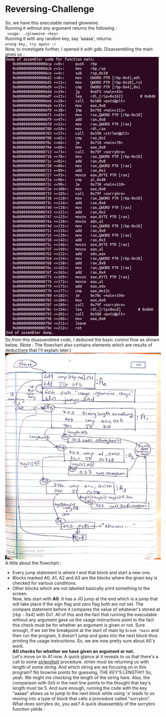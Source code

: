 # Reversing-Challenge

So, we have this executable named glowwine. <br>
Running it without any argument returns the following : <br>
` usage: ./glowwine <key>` <br>
Running it with any random key, say 'aaaaa', returns: <br>
` wrong key, try again :/ ` <br>
Now, to investigate further, I opened it with gdb. Disassembling the main gives us : <br>
![Screen-shot](https://github.com/angad-k/Reversing-Challenge/blob/master/Screenshot%20from%202020-03-19%2021-39-08.png) <br>
So,from this disassembled code, I deduced the basic control flow as shown below.
(Note : The flowchart also contains elements which are results of deductions that I'll explain later.)<br>
![flow-chart](https://github.com/angad-k/Reversing-Challenge/blob/master/New%20Doc%202020-03-19%2021.21.41(2).jpg) <br>
A little about the flowchart : <br>
- Every jump statement is where I end that block and start a new one. <br>
- Blocks marked A0, A1, A2 and A3 are the blocks where the given key is checked for various conditions. <br>
- Other blocks which are not labelled basically print something to the screen. <br>
Now, lets start with **A0**. It has a JG jump at the end which is a jump that will take place if the sign flag and zero flag both are not set. The compare statement before it compares the value of whatever's stored at [rbp - 0x4] with 0x1. All of this and the fact that running the executable without any argument gave us the usage instructions point to the fact this check must be for whether an argument is given or not. Sure enough, if we set the breakpoint at the start of main by `break *main` and then run the program, it doesn't jump and goes into the next block thus printing the usage instructions. So, we are now pretty sure about A0's work.<br>
**A0 checks for whether we have given an argument or not.**<br>
Let's move on to A1 now. A quick glance at it reveals to us that there's a call to some <strlen@plt> procedure. strlen must be returning us with length of some string. And which string are we focusing on in this program? No brownie points for guessing, THE KEY'S LENGTH!!! So, yeah. We might me checking the length of the string here. Also, the comparison with 0x5 in the next line points to the thought that key's length must be 5. And sure enough, running the code with the key "aaaaa" allows us to jump to the next block while using 'a' leads to us moving into a type of block that calls a procedure called "sorrybro". What does sorrybro do, you ask? A quick disassembly of the sorrybro function yields : <br> 






